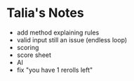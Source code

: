 # Talia's Notes
* add method explaining rules
* valid input still an issue (endless loop)
* scoring
* score sheet
* AI
* fix "you have 1 rerolls left"
